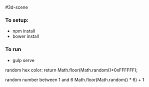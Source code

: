 #3d-scene

### To setup:
* npm install
* bower install

### To run
* gulp serve


random hex color:
return Math.floor(Math.random()*0xFFFFFF);

random number between 1 and 6
Math.floor(Math.random() * 6) + 1
